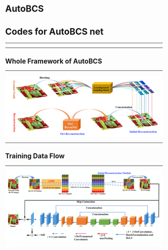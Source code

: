 # AutoBCS
# Codes for AutoBCS net
*** 
________________________________
## Whole Framework of AutoBCS
________________________________
![Whole Framework](https://github.com/YangGaoUQ/AutoBCS/blob/master/img/Fig1.png)
________________________________
## Training Data Flow
________________________________
![Network Flow](https://github.com/YangGaoUQ/AutoBCS/blob/master/img/Fig2.png)
